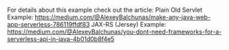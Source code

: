 For details about this example check out the article:
Plain Old Servlet Example: https://medium.com/@AlexeyBalchunas/make-any-java-web-app-serverless-786119ffdf83
JAX-RS (Jersey) Example: https://medium.com/@AlexeyBalchunas/you-dont-need-frameworks-for-a-serverless-api-in-java-4b01d0b8f4e5
